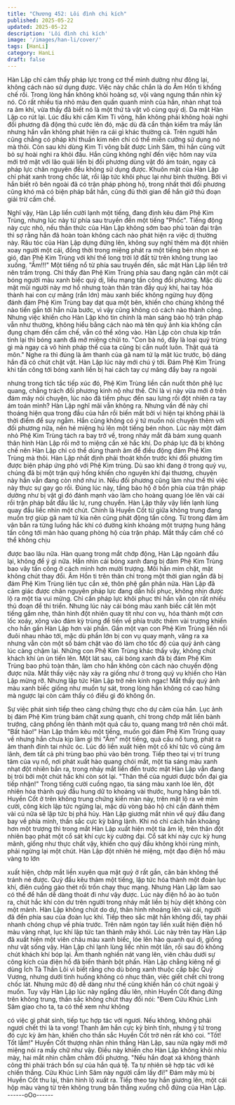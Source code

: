 ```yaml
---
title: "Chương 452: Lôi đình chi kích"
published: 2025-05-22
updated: 2025-05-22
description: 'Lôi đình chi kích'
image: '/images/han-li/cover/'
tags: [HanLi]
category: HanLi
draft: false
---
```


Hàn Lập chỉ cảm thấy pháp lực trong cơ thể mình dường như
đông lại, không cách nào sử dụng được. Việc này chắc chắn là do
Âm Hồn ti khống chế rồi.
Trong lòng hắn không khỏi hoảng sợ, vội vàng ngưng thần nhìn
kỹ nó.
Có rất nhiều tia nhỏ màu đen quấn quanh mình của hắn, nhàn
nhạt toả ra âm khí, vừa thấy đã biết nó là một thứ tà vật vô cùng
quỷ dị.
Da mặt Hàn Lập co rút lại.
Lúc đầu khi cầm Kim Ti võng, hắn không phải không hoài nghi đối
phương đã động thủ cước lên đó, mặc dù đã cẩn thận kiểm tra
mấy lần nhưng hắn vẫn không phát hiện ra cái gì khác thường cả.
Trên người hắn cũng chẳng có pháp khí thuần kim nên chỉ có thể
miễn cưỡng sử dụng nó mà thôi.
Còn sau khi dùng Kim Ti võng bắt được Linh Sâm, thì hắn cũng
vứt bỏ sự hoài nghi ra khỏi đầu.
Hắn cũng không nghĩ đến việc hôm nay vừa mới trở mặt với lão
quái liền bị đối phương dùng vật đó ám toán, ngay cả pháp lực
chân nguyên đều không sử dụng được.
Khuôn mặt của Hàn Lập chỉ phát xanh trong chốc lát, rồi lập tức
khôi phục lại như bình thường.
Bởi vì hắn biết rõ bên ngoài đã có trận pháp phòng hộ, trong nhất
thời đối phương cũng khó mà có biện pháp bắt hắn, cũng đủ thời
gian để hắn giở thủ đoạn giải trừ cấm chế.

Nghĩ vậy, Hàn Lập liền cười lạnh một tiếng, đang định kêu đám
Phệ Kim Trùng, nhưng lúc này từ phía sau truyền đến một tiếng
"Phốc".
Tiếng động này cực nhỏ, nếu thần thức của Hàn Lập không sớm
bao phủ toàn đại trận thì sợ rằng hắn đã hoàn toàn không cách
nào phát hiện ra việc dị thường này. Râu tóc của Hàn Lập dựng
đứng lên, không suy nghĩ thêm mà đột nhiên xoay người một cái,
đồng thời trong miệng phát ra một tiếng bén nhọn xé gió, đàn Phệ
Kim Trùng với khí thế long trời lở đất từ trên không trung lao
xuống.
"Ầm!!!" Một tiếng nổ từ phía sau truyền đến, sắc mặt Hàn Lập liền
trở nên trầm trọng.
Chỉ thấy đàn Phệ Kim Trùng phía sau đang ngăn cản một cái
bóng người màu xanh biếc quỷ dị, liều mạng tấn công đối
phương.
Mặc dù mặt mũi người này mơ hồ nhưng toàn thân tràn đầy quỷ
khí, hai tay hóa thành hai con cự mãng (rắn lớn) màu xanh biếc
không ngừng huy động đánh đám Phệ Kim Trùng bay dạt qua một
bên, khiến cho chúng không thể nào tiến gần tới hắn nửa bước,
vì vậy cũng không có cách nào thành công.
Nhưng việc khiến cho Hàn Lập khó tin chính là màn sáng bảo hộ
trận pháp vẫn như thường, không hiểu bằng cách nào mà tên quỷ
ảnh kia không cần đụng chạm đến cấm chế, vẫn có thể xông vào.
Hàn Lập còn chưa kịp trấn tỉnh lại thì bóng xanh đã mở miệng
chửi to.
"Con bà nó, đây là loại quỷ trùng gì mà ngay cả vô hình pháp thể
của ta cũng bị cắn nuốt luôn. Thật quá tà môn." Nghe ra thì đúng
là âm thanh của gã nam tử lạ mặt lúc trước, bộ dáng hắn đã có
chút chật vật.
Hàn Lập lúc này mới chú ý tới. Đám Phệ Kim Trùng khi tấn công
tới bóng xanh liền bị hai cách tay cự mãng đẩy bay ra ngoài

nhưng trong tích tắc tiếp xúc đó, Phệ Kim Trùng liền cắn nuốt
thôn phệ lục quang, chẳng trách đối phương kinh nộ như thế.
Chỉ là vị này vừa mới ở trên đám mây nói chuyện, lúc nào đã tiềm
phục đến sau lưng rồi đột nhiên ra tay ám toán mình?
Hàn Lập nghĩ mãi vẫn không ra.
Nhưng vần đề này chỉ thoáng hiện qua trong đầu của hắn rồi biến
mất bởi vì hiện tại không phải là thời điểm để suy ngẫm.
Hắn cũng không có ý tứ muốn nói chuyện thêm với đối phương
nữa, nên hé miệng hú lên một tiếng bén nhọn.
Lúc này một đám nhỏ Phệ Kim Trùng tách ra bay trở về, trong
nháy mắt đã bám xung quanh thân hình Hàn Lập rồi mở to miệng
cắn xé hắc khí.
Do pháp lực đã bị không chế nên Hàn Lập chỉ có thể dùng thanh
âm để điều động đám Phệ Kim Trùng mà thôi.
Hàn Lập nhất định phải thoát khốn trước khi đối phương tìm được
biện pháp ứng phó với Phệ Kim trùng. Dù sao khi đang ở trong
quỷ vụ, chúng đã bị một trận quỷ hống khiến cho nguyên khí đại
thương, chuyện này hắn vẫn đang còn nhớ như in.
Nếu đối phương cũng làm như thế thì việc này thực sự gay go rồi.
Đúng lúc này, tầng bảo hộ ở bốn phía của trận pháp dường như
bị vật gì đó đánh mạnh vào làm cho hoàng quang lóe lên vài cái
rồi trận pháp bắt đầu lắc lư, rung chuyển.
Hàn Lập thấy vậy liền lạnh lùng quay đầu liếc nhìn một chút.
Chính là Huyền Cốt từ giữa không trung đang muốn trợ giúp gã
nam tử kia nên cũng phát động tấn công.
Từ trong đám âm vân bắn ra từng luồng hắc khí có đường kính
khoảng một trượng hung hăng tấn công tới màn hào quang
phòng hộ của trận pháp. Mắt thấy cấm chế có thể không chịu

được bao lâu nữa.
Hàn quang trong mắt chớp động, Hàn Lập ngoảnh đầu lại, không
để ý gì nữa.
Hắn nhìn cái bóng xanh đang bị đám Phệ Kim Trùng bao vây tấn
công ở cách mình hơn mười trượng. Môi hắn mím chặt, mặt
không chút thay đổi.
Âm Hồn ti trên thân chỉ trong một thời gian ngắn đã bị đám Phệ
Kim Trùng liên tục cắn xé, thôn phệ gần phân nửa. Hàn Lập đã
cảm giác được chân nguyên pháp lực đang dần hồi phục, không
nhịn được lộ ra một tia vui mừng.
Chỉ cần pháp lực khôi phục thì hắn vẫn còn rất nhiều thủ đoạn để
thi triển.
Nhưng lúc này cái bóng màu xanh biếc cất lên một tiếng gầm
nhẹ, thân hình đột nhiên quay tít như con vụ, hóa thành một cơn
lốc xoáy, xông vào đám kỳ trùng để tiến về phía trước thêm vài
trượng khiến cho hắn gần Hàn Lập hơn vài phần.
Gần một vạn con Phệ Kim Trùng liền nối đuôi nhau nhào tới, mặc
dù phần lớn bị con vụ quay mạnh, văng ra xa nhưng vẫn còn một
số bám chặt vào đó làm cho tốc độ của quỷ ảnh càng lúc càng
chậm lại.
Những con Phệ Kim Trùng khác thấy vậy, không chút khách khí
ùn ùn tiến lên.
Một lát sau, cái bóng xanh đã bị đám Phệ Kim Trùng bao phủ toàn
thân, làm cho hắn không còn cách nào chuyển động được nữa.
Mắt thấy việc này xảy ra giống như ở trong quỷ vụ khiến cho Hàn
Lập mừng rỡ.
Nhưng lập tức Hàn Lập trở nên kinh ngạc!
Mắt thấy quỷ ảnh màu xanh biếc giống như muốn tự sát, trong
lòng hắn không có cao hứng mà ngược lại còn cảm thấy có điều
gì đó không ổn.

Sự việc phát sinh tiếp theo càng chứng thực cho dự cảm của hắn.
Lục ảnh bị đám Phệ Kim trùng bám chặt xung quanh, chỉ trong
chớp mắt liền bành trướng, căng phồng lên thành một quả cầu to,
quang mang trở nên chói mắt.
"Bất hảo!" Hàn Lập thầm kêu một tiếng, muốn gọi đám Phệ Kim
Trùng quay về nhưng hắn chưa kịp làm gì thì "Ầm" một tiếng, quả
cầu nổ tung, phát ra âm thanh đinh tai nhức óc.
Lúc đó liền xuất hiện một cổ khí tức vô cùng âm lãnh, đem tất cả
phi trùng bao phủ vào bên trong.
Tiếp theo tại vị trí trung tâm của vụ nổ, nơi phát xuất hào quang
chói mắt, một tia sáng màu xanh nhạt đột nhiên bắn ra, trong
nháy mắt liền đến trước mặt Hàn Lập vẫn đang bị trói bởi một
chút hắc khí còn sót lại.
"Thân thể của ngươi được bổn đại gia tiếp nhận!"
Trong tiếng cười cuồng ngạo, tia sáng màu xanh lóe lên, đột
nhiên hóa thành quỷ đầu hung dữ to khoảng vài thước, hung
hăng bắn tới.
Huyền Cốt ở trên không trung chứng kiến màn này, trên mặt lộ ra
vẻ mỉm cười, công kích lập tức ngừng lại, mặc dù vòng bảo hộ chỉ
cần đánh thêm vài cú nữa sẽ lập tức bị phá hủy.
Hàn Lập giương mắt nhìn về quỷ đầu đang bay về phía mình,
thần sắc cực kỳ băng lãnh.
Khi nó chỉ cách hắn khoảng hơn một trượng thì trong mắt Hàn
Lập xuất hiện một tia âm lệ, trên thân đột nhiên bạo phát một cổ
sát khí cực kỳ cường đại.
Cổ sát khí này cực kỳ hung mãnh, giống như thực chất vậy, khiến
cho quỷ đầu không khỏi rùng mình, phải ngừng lại một chút.
Hàn Lập đột nhiên hé miệng, một đạo điện hồ màu vàng to lớn

xuất hiện, chớp mắt liền xuyên qua mặt quỷ ở rất gần, căn bản
không thể tránh né được.
Quỷ đầu kêu thảm một tiếng, lập tức hóa thành một đoàn lục khí,
điên cuồng gào thét rồi trốn chạy thục mạng.
Nhưng Hàn Lập làm sao có thể để hắn dễ dàng thoát đi như vậy
được.
Lúc này điện hồ ào ào tuôn ra, chút hắc khí còn dư trên người
trong nháy mắt liền bị hủy diệt không còn một mảnh.
Hàn Lập không chút do dự, thân hình nhoáng lên vài cái, người
đã đến phía sau của đoàn lục khí.
Tiếp theo sắc mặt hắn không đổi, tay phải nhanh chóng chụp về
phía trước.
Trên năm ngón tay liền xuất hiện điện hồ màu vàng nhạt, lục khí
lập tức tan thành mây khói. Lúc này trên tay Hàn Lập đã xuất hiện
một viên châu màu xanh biếc, lóe lên hào quanh quỉ dị, giống như
vật sống vậy.
Hàn Lập chỉ lạnh lùng liếc nhìn một lần, rồi sau đó không chút
khách khí bóp lại.
Âm thanh nghiền nát vang lên, viên châu dưới sự công kích của
điện hồ đã biến thành bột phấn.
Hàn Lập chẳng kiêng nể gì dùng Ích Tà Thần Lôi vì biết rằng cho
dù bóng xanh thuộc cấp bậc Quỷ Vương, nhưng dưới tình huống
không có nhục thân, việc giết chết chỉ trong chốc lát.
Nhưng mức độ dễ dàng như thế cũng khiến hắn có chút ngoài ý
muốn.
Tuy vậy Hàn Lập lúc này ngẩng đầu lên, nhìn Huyền Cốt đang
đứng trên không trung, thần sắc không chút thay đổi nói:
"Đem Cửu Khúc Linh Sâm giao cho ta, ta có thể xem như không

có việc gì phát sinh, tiếp tục hợp tác với ngươi. Nếu không, không
phải ngươi chết thì là ta vong!
Thanh âm hắn cực kỳ bình tĩnh, nhưng ý tứ trong đó cực kỳ âm
hàn, khiến cho thần sắc Huyền Cốt trở nên rất khó coi.
"Tốt! Tốt lắm!" Huyền Cốt thượng nhân nhìn thẳng Hàn Lập, sau
nửa ngày mới mở miệng nói ra mấy chữ như vậy.
Điều này khiến cho Hàn Lập không khỏi nhíu mày, hai mắt nhìn
chằm chằm đối phương.
"Nếu hắn đoạt xá không thành công thì phải trách bổn sự của hắn
quá tệ. Ta tự nhiên sẽ hợp tác với kẻ chiến thắng. Cửu Khúc Linh
Sâm này người cầm lấy đi!" Đám mây mù bị Huyền Cốt thu lại,
thân hình lộ xuất ra.
Tiếp theo tay hắn giương lên, một cái hộp màu vàng từ trên
không trung bắn thẳng xuống chỗ đứng của Hàn Lập.
------oOo------
